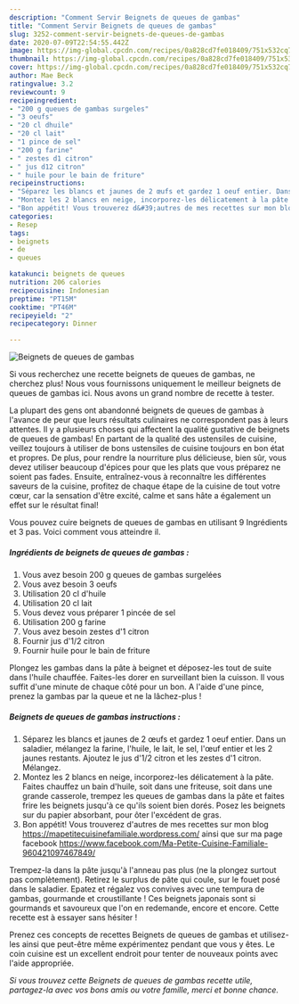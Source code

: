 ```yaml
---
description: "Comment Servir Beignets de queues de gambas"
title: "Comment Servir Beignets de queues de gambas"
slug: 3252-comment-servir-beignets-de-queues-de-gambas
date: 2020-07-09T22:54:55.442Z
image: https://img-global.cpcdn.com/recipes/0a828cd7fe018409/751x532cq70/beignets-de-queues-de-gambas-photo-principale-de-la-recette.jpg
thumbnail: https://img-global.cpcdn.com/recipes/0a828cd7fe018409/751x532cq70/beignets-de-queues-de-gambas-photo-principale-de-la-recette.jpg
cover: https://img-global.cpcdn.com/recipes/0a828cd7fe018409/751x532cq70/beignets-de-queues-de-gambas-photo-principale-de-la-recette.jpg
author: Mae Beck
ratingvalue: 3.2
reviewcount: 9
recipeingredient:
- "200 g queues de gambas surgeles"
- "3 oeufs"
- "20 cl dhuile"
- "20 cl lait"
- "1 pince de sel"
- "200 g farine"
- " zestes d1 citron"
- " jus d12 citron"
- " huile pour le bain de friture"
recipeinstructions:
- "Séparez les blancs et jaunes de 2 œufs et gardez 1 oeuf entier. Dans un saladier, mélangez la farine, l&#39;huile, le lait, le sel, l&#39;œuf entier et les 2 jaunes restants. Ajoutez le jus d&#39;1/2 citron et les zestes d&#39;1 citron. Mélangez."
- "Montez les 2 blancs en neige, incorporez-les délicatement à la pâte. Faites chauffez un bain d&#39;huile, soit dans une friteuse, soit dans une grande casserole, trempez les queues de gambas dans la pâte et faites frire les beignets jusqu&#39;à ce qu&#39;ils soient bien dorés. Posez les beignets sur du papier absorbant, pour ôter l&#39;excédent de gras."
- "Bon appétit! Vous trouverez d&#39;autres de mes recettes sur mon blog https://mapetitecuisinefamiliale.wordpress.com/ ainsi que sur ma page facebook https://www.facebook.com/Ma-Petite-Cuisine-Familiale-960421097467849/"
categories:
- Resep
tags:
- beignets
- de
- queues

katakunci: beignets de queues 
nutrition: 206 calories
recipecuisine: Indonesian
preptime: "PT15M"
cooktime: "PT46M"
recipeyield: "2"
recipecategory: Dinner

---
```



![Beignets de queues de gambas](https://img-global.cpcdn.com/recipes/0a828cd7fe018409/751x532cq70/beignets-de-queues-de-gambas-photo-principale-de-la-recette.jpg)

Si vous recherchez une recette beignets de queues de gambas, ne cherchez plus! Nous vous fournissons uniquement le meilleur beignets de queues de gambas ici. Nous avons un grand nombre de recette à tester.

La plupart des gens ont abandonné beignets de queues de gambas à l'avance de peur que leurs résultats culinaires ne correspondent pas à leurs attentes. Il y a plusieurs choses qui affectent la qualité gustative de beignets de queues de gambas! En partant de la qualité des ustensiles de cuisine, veillez toujours à utiliser de bons ustensiles de cuisine toujours en bon état et propres. De plus, pour rendre la nourriture plus délicieuse, bien sûr, vous devez utiliser beaucoup d'épices pour que les plats que vous préparez ne soient pas fades. Ensuite, entraînez-vous à reconnaître les différentes saveurs de la cuisine, profitez de chaque étape de la cuisine de tout votre cœur, car la sensation d'être excité, calme et sans hâte a également un effet sur le résultat final!

<!--inarticleads1-->

Vous pouvez cuire beignets de queues de gambas en utilisant 9 Ingrédients et 3 pas. Voici comment vous atteindre il.

##### Ingrédients de beignets de queues de gambas :

1. Vous avez besoin 200 g queues de gambas surgelées
1. Vous avez besoin 3 oeufs
1. Utilisation 20 cl d&#39;huile
1. Utilisation 20 cl lait
1. Vous devez vous préparer 1 pincée de sel
1. Utilisation 200 g farine
1. Vous avez besoin  zestes d&#39;1 citron
1. Fournir  jus d&#39;1/2 citron
1. Fournir  huile pour le bain de friture


Plongez les gambas dans la pâte à beignet et déposez-les tout de suite dans l&#39;huile chauffée. Faites-les dorer en surveillant bien la cuisson. Il vous suffit d&#39;une minute de chaque côté pour un bon. A l&#39;aide d&#39;une pince, prenez la gambas par la queue et ne la lâchez-plus ! 

<!--inarticleads2-->

##### Beignets de queues de gambas instructions :

1. Séparez les blancs et jaunes de 2 œufs et gardez 1 oeuf entier. Dans un saladier, mélangez la farine, l&#39;huile, le lait, le sel, l&#39;œuf entier et les 2 jaunes restants. Ajoutez le jus d&#39;1/2 citron et les zestes d&#39;1 citron. Mélangez.
1. Montez les 2 blancs en neige, incorporez-les délicatement à la pâte. Faites chauffez un bain d&#39;huile, soit dans une friteuse, soit dans une grande casserole, trempez les queues de gambas dans la pâte et faites frire les beignets jusqu&#39;à ce qu&#39;ils soient bien dorés. Posez les beignets sur du papier absorbant, pour ôter l&#39;excédent de gras.
1. Bon appétit! Vous trouverez d&#39;autres de mes recettes sur mon blog https://mapetitecuisinefamiliale.wordpress.com/ ainsi que sur ma page facebook https://www.facebook.com/Ma-Petite-Cuisine-Familiale-960421097467849/


Trempez-la dans la pâte jusqu&#39;à l&#39;anneau pas plus (ne la plongez surtout pas complètement). Retirez le surplus de pâte qui coule, sur le fouet posé dans le saladier. Epatez et régalez vos convives avec une tempura de gambas, gourmande et croustillante ! Ces beignets japonais sont si gourmands et savoureux que l&#39;on en redemande, encore et encore. Cette recette est à essayer sans hésiter ! 

<!--inarticleads1-->

<p>
Prenez ces concepts de recettes Beignets de queues de gambas et utilisez-les ainsi que peut-être même expérimentez pendant que vous y êtes. Le coin cuisine est un excellent endroit pour tenter de nouveaux points avec l'aide appropriée.
</p>

<p>
<i>Si vous trouvez cette Beignets de queues de gambas recette utile, partagez-la avec vos bons amis ou votre famille, merci et bonne chance.</i>
</p>
